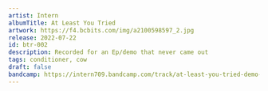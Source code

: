 ```yaml
---
artist: Intern
albumTitle: At Least You Tried
artwork: https://f4.bcbits.com/img/a2100598597_2.jpg
release: 2022-07-22
id: btr-002
description: Recorded for an Ep/demo that never came out
tags: conditioner, cow
draft: false
bandcamp: https://intern709.bandcamp.com/track/at-least-you-tried-demo-2015
---
```

